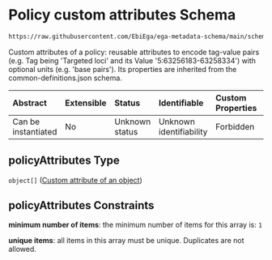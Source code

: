 # Policy custom attributes Schema

```txt
https://raw.githubusercontent.com/EbiEga/ega-metadata-schema/main/schemas/EGA.policy.json#/properties/policyAttributes
```

Custom attributes of a policy: reusable attributes to encode tag-value pairs (e.g. Tag being 'Targeted loci' and its Value '5:63256183-63258334') with optional units (e.g. 'base pairs'). Its properties are inherited from the common-definitions.json schema.

| Abstract            | Extensible | Status         | Identifiable            | Custom Properties | Additional Properties | Access Restrictions | Defined In                                                                   |
| :------------------ | :--------- | :------------- | :---------------------- | :---------------- | :-------------------- | :------------------ | :--------------------------------------------------------------------------- |
| Can be instantiated | No         | Unknown status | Unknown identifiability | Forbidden         | Forbidden             | none                | [EGA.policy.json\*](../../../schemas/EGA.policy.json "open original schema") |

## policyAttributes Type

`object[]` ([Custom attribute of an object](ega-12-definitions-custom-attribute-of-an-object.md))

## policyAttributes Constraints

**minimum number of items**: the minimum number of items for this array is: `1`

**unique items**: all items in this array must be unique. Duplicates are not allowed.
